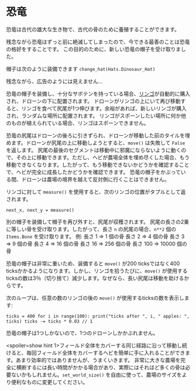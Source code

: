 # 恐竜
恐竜は古代の雄大な生き物で、古代の骨のために養殖することができます。

残念ながら恐竜はずっと前に絶滅してしまったので、今できる最善のことは恐竜の格好をすることです。
この目的のために、新しい恐竜の帽子を受け取りました。

帽子は次のように装備できます
`change_hat(Hats.Dinosaur_Hat)`

残念ながら、広告のようには見えません...

恐竜の帽子を装備し、十分なサボテンを持っている場合、[リンゴ](objects/apple)が自動的に購入され、ドローンの下に配置されます。
ドローンがリンゴの上にいて再び移動すると、リンゴを食べて尻尾が1つ伸びます。余裕があれば、新しいリンゴが購入され、ランダムな場所に配置されます。
リンゴがスポーンしたい場所に何か他のものが植えられている場合、リンゴはスポーンできません。

恐竜の尻尾はドローンの後ろに引きずられ、ドローンが移動した前のタイルを埋めます。ドローンが尻尾の上に移動しようとすると、`move()` は失敗して `False` を返します。
尻尾の最後のセグメントは移動中に邪魔にならないように動くので、その上に移動できます。ただし、ヘビが農場全体を埋め尽くした場合、もう移動できなくなります。したがって、もう移動できないかどうかを確認することで、ヘビが完全に成長したかどうかを確認できます。
恐竜の帽子をかぶっている間、ドローンは農場の境界を越えて反対側に行くことはできません。

リンゴに対して `measure()` を使用すると、次のリンゴの位置がタプルとして返されます。

`next_x, next_y = measure()`

別の帽子を装備して帽子を再び外すと、尻尾が収穫されます。
尻尾の長さの2乗に等しい骨を受け取ります。したがって、長さ `n` の尻尾の場合、`n**2` 個の `Items.Bone` を受け取ります。
例:
長さ 1 => 1 個の骨
長さ 2 => 4 個の骨
長さ 3 => 9 個の骨
長さ 4 => 16 個の骨
長さ 16 => 256 個の骨
長さ 100 => 10000 個の骨

恐竜の帽子は非常に重いため、装備すると `move()` が200 ticksではなく400 ticksかかるようになります。しかし、リンゴを拾うたびに、`move()` が使用するticksの数は3％（切り捨て）減少します。なぜなら、長い尻尾は移動を助けるからです。

次のループは、任意の数のリンゴの後の `move()` が使用するticksの数を表示します:

`ticks = 400
for i in range(100):
    print("ticks after ", i, " apples: ", ticks)
    ticks -= ticks * 0.03 // 1`

恐竜の帽子は1つしかないので、1つのドローンしかかぶれません。

<spoiler=show hint 1>フィールド全体をカバーする同じ経路に沿って移動し続けると、毎回フィールド全体をカバーするヘビを簡単に手に入れることができます。あまり効率的ではありませんが、うまくいきます。
非常に大きな農場を完全に横断するには長い時間がかかる場合があり、実際にはそれほど多くの骨は必要ないかもしれません。`set_world_size()` を自由に使って、農場のサイズをより便利なものに変更してください。</spoiler>